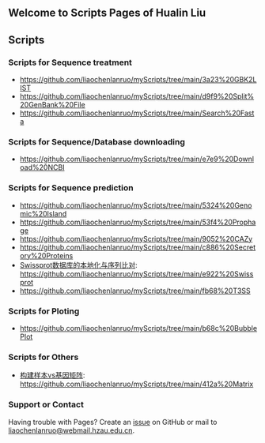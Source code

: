 ## Welcome to Scripts Pages of Hualin Liu

## Scripts

### Scripts for Sequence treatment
- https://github.com/liaochenlanruo/myScripts/tree/main/3a23%20GBK2LIST
- https://github.com/liaochenlanruo/myScripts/tree/main/d9f9%20Split%20GenBank%20File
- https://github.com/liaochenlanruo/myScripts/tree/main/Search%20Fasta
 
### Scripts for Sequence/Database downloading
- https://github.com/liaochenlanruo/myScripts/tree/main/e7e9%20Download%20NCBI

### Scripts for Sequence prediction
- https://github.com/liaochenlanruo/myScripts/tree/main/5324%20Genomic%20Island
- https://github.com/liaochenlanruo/myScripts/tree/main/53f4%20Prophage
- https://github.com/liaochenlanruo/myScripts/tree/main/9052%20CAZy
- https://github.com/liaochenlanruo/myScripts/tree/main/c886%20Secretory%20Proteins
- [Swissprot数据库的本地化与序列比对](https://www.liaochenlanruo.fun/post/e922.html): https://github.com/liaochenlanruo/myScripts/tree/main/e922%20Swissprot
- https://github.com/liaochenlanruo/myScripts/tree/main/fb68%20T3SS

### Scripts for Ploting 

- https://github.com/liaochenlanruo/myScripts/tree/main/b68c%20BubblePlot

### Scripts for Others 
- [构建样本vs基因矩阵](https://www.liaochenlanruo.fun/post/412a.html): https://github.com/liaochenlanruo/myScripts/tree/main/412a%20Matrix

### Support or Contact

Having trouble with Pages? Create an [issue](https://github.com/liaochenlanruo/myScripts/issues) on GitHub or mail to liaochenlanruo@webmail.hzau.edu.cn.
